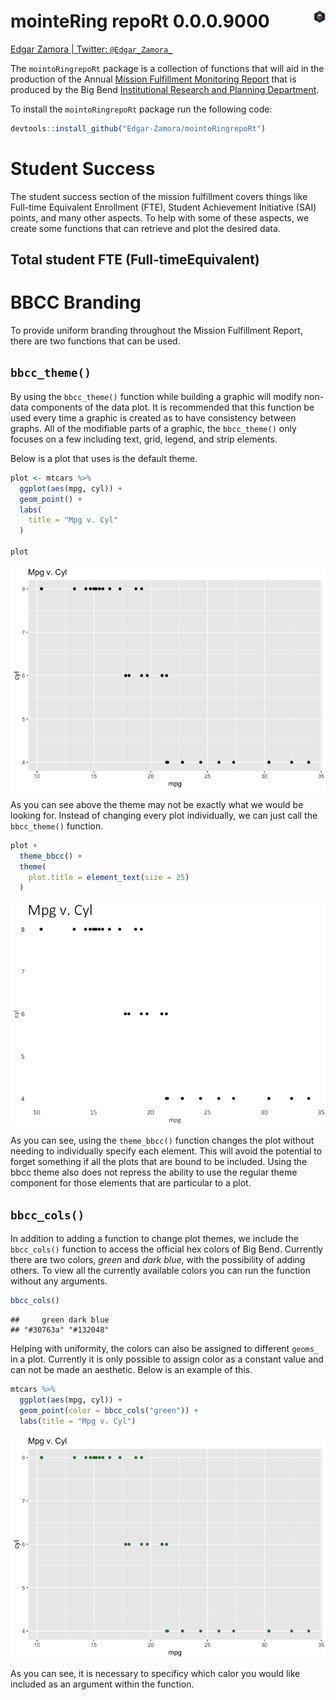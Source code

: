 mointeRing repoRt 0.0.0.9000 <img src="man/hex.png" align="right" style="width:20px;height:20px;"/>
===================================================================================================

[Edgar Zamora \| Twitter:
`@Edgar_Zamora_`](https://twitter.com/Edgar_Zamora_)

The `mointoRingrepoRt` package is a collection of functions that will
aid in the production of the Annual [Mission Fulfillment Monitoring
Report](https://www.bigbend.edu/monitoring-reports/) that is produced by
the Big Bend [Institutional Research and Planning
Department](https://www.bigbend.edu/information-center/institutional-research-planning/).

To install the `mointoRingrepoRt` package run the following code:

``` r
devtools::install_github("Edgar-Zamora/mointoRingrepoRt")
```

Student Success
===============

The student success section of the mission fulfillment covers things
like Full-time Equivalent Enrollment (FTE), Student Achievement
Initiative (SAI) points, and many other aspects. To help with some of
these aspects, we create some functions that can retrieve and plot the
desired data.

Total student FTE (Full‐timeEquivalent)
---------------------------------------

BBCC Branding
=============

To provide uniform branding throughout the Mission Fulfillment Report,
there are two functions that can be used.

`bbcc_theme()`
--------------

By using the `bbcc_theme()` function while building a graphic will
modify non-data components of the data plot. It is recommended that this
function be used every time a graphic is created as to have consistency
between graphs. All of the modifiable parts of a graphic, the
`bbcc_theme()` only focuses on a few including text, grid, legend, and
strip elements.

Below is a plot that uses is the default theme.

``` r
plot <- mtcars %>%
  ggplot(aes(mpg, cyl)) +
  geom_point() +
  labs(
    title = "Mpg v. Cyl"
  )

plot
```

<img src="README_files/figure-markdown_github/bbcc_theme_1-1.png" style="display: block; margin: auto;" />

As you can see above the theme may not be exactly what we would be
looking for. Instead of changing every plot individually, we can just
call the `bbcc_theme()` function.

``` r
plot +
  theme_bbcc() +
  theme(
    plot.title = element_text(size = 25)
  )
```

<img src="README_files/figure-markdown_github/bbcc_theme_2-1.png" style="display: block; margin: auto;" />

As you can see, using the `theme_bbcc()` function changes the plot
without needing to individually specify each element. This will avoid
the potential to forget something if all the plots that are bound to be
included. Using the bbcc theme also does not repress the ability to use
the regular theme component for those elements that are particular to a
plot.

`bbcc_cols()`
-------------

In addition to adding a function to change plot themes, we include the
`bbcc_cols()` function to access the official hex colors of Big Bend.
Currently there are two colors, *green* and *dark blue*, with the
possibility of adding others. To view all the currently available colors
you can run the function without any arguments.

``` r
bbcc_cols()
```

    ##     green dark blue 
    ## "#30763a" "#132048"

Helping with uniformity, the colors can also be assigned to different
`geoms_` in a plot. Currently it is only possible to assign color as a
constant value and can not be made an aesthetic. Below is an example of
this.

``` r
mtcars %>% 
  ggplot(aes(mpg, cyl)) +
  geom_point(color = bbcc_cols("green")) +
  labs(title = "Mpg v. Cyl")
```

<img src="README_files/figure-markdown_github/bbcc_cols_plot-1.png" style="display: block; margin: auto;" />

As you can see, it is necessary to specificy which calor you would like
included as an argument within the function.
